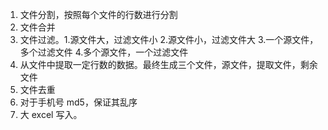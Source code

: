 
1. 文件分割，按照每个文件的行数进行分割
2. 文件合并
3. 文件过滤。1.源文件大，过滤文件小 2.源文件小，过滤文件大 3.一个源文件，多个过滤文件 4.多个源文件，一个过滤文件
4. 从文件中提取一定行数的数据。最终生成三个文件，源文件，提取文件，剩余文件
5. 文件去重
6. 对于手机号 md5，保证其乱序
7. 大 excel 写入。

